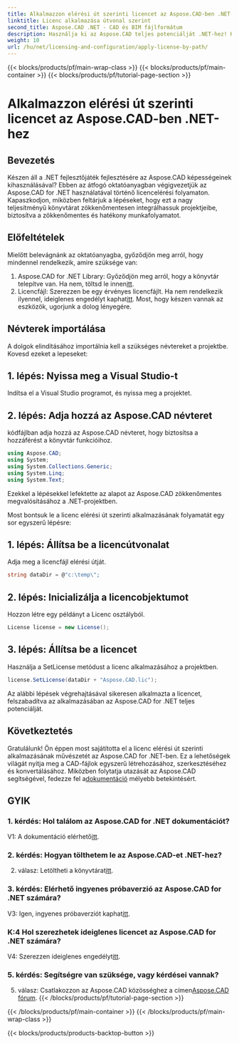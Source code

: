 ```yaml
---
title: Alkalmazzon elérési út szerinti licencet az Aspose.CAD-ben .NET-hez
linktitle: Licenc alkalmazása útvonal szerint
second_title: Aspose.CAD .NET - CAD és BIM fájlformátum
description: Használja ki az Aspose.CAD teljes potenciálját .NET-hez! Kövesse lépésenkénti útmutatónkat a licenc zökkenőmentes igényléséhez. Emelje fel a CAD fájl manipulációs játékot most!
weight: 10
url: /hu/net/licensing-and-configuration/apply-license-by-path/
---
```


{{< blocks/products/pf/main-wrap-class >}}
{{< blocks/products/pf/main-container >}}
{{< blocks/products/pf/tutorial-page-section >}}

# Alkalmazzon elérési út szerinti licencet az Aspose.CAD-ben .NET-hez

## Bevezetés

Készen áll a .NET fejlesztőjáték fejlesztésére az Aspose.CAD képességeinek kihasználásával? Ebben az átfogó oktatóanyagban végigvezetjük az Aspose.CAD for .NET használatával történő licencelérési folyamaton. Kapaszkodjon, miközben feltárjuk a lépéseket, hogy ezt a nagy teljesítményű könyvtárat zökkenőmentesen integrálhassuk projektjeibe, biztosítva a zökkenőmentes és hatékony munkafolyamatot.

## Előfeltételek

Mielőtt belevágnánk az oktatóanyagba, győződjön meg arról, hogy mindennel rendelkezik, amire szüksége van:
1.  Aspose.CAD for .NET Library: Győződjön meg arról, hogy a könyvtár telepítve van. Ha nem, töltsd le innen[itt](https://releases.aspose.com/cad/net/).
2.  Licencfájl: Szerezzen be egy érvényes licencfájlt. Ha nem rendelkezik ilyennel, ideiglenes engedélyt kaphat[itt](https://purchase.aspose.com/temporary-license/).
Most, hogy készen vannak az eszközök, ugorjunk a dolog lényegére.

## Névterek importálása

A dolgok elindításához importálnia kell a szükséges névtereket a projektbe. Kovesd ezeket a lepeseket:

## 1. lépés: Nyissa meg a Visual Studio-t

Indítsa el a Visual Studio programot, és nyissa meg a projektet.

## 2. lépés: Adja hozzá az Aspose.CAD névteret

kódfájlban adja hozzá az Aspose.CAD névteret, hogy biztosítsa a hozzáférést a könyvtár funkcióihoz.
```csharp
using Aspose.CAD;
using System;
using System.Collections.Generic;
using System.Linq;
using System.Text;
```
Ezekkel a lépésekkel lefektette az alapot az Aspose.CAD zökkenőmentes megvalósításához a .NET-projektben.

Most bontsuk le a licenc elérési út szerinti alkalmazásának folyamatát egy sor egyszerű lépésre:

## 1. lépés: Állítsa be a licencútvonalat

Adja meg a licencfájl elérési útját.
```csharp
string dataDir = @"c:\temp\";
```

## 2. lépés: Inicializálja a licencobjektumot

Hozzon létre egy példányt a Licenc osztályból.
```csharp
License license = new License();
```

## 3. lépés: Állítsa be a licencet

Használja a SetLicense metódust a licenc alkalmazásához a projektben.
```csharp
license.SetLicense(dataDir + "Aspose.CAD.lic");
```

Az alábbi lépések végrehajtásával sikeresen alkalmazta a licencet, felszabadítva az alkalmazásában az Aspose.CAD for .NET teljes potenciálját.

## Következtetés

Gratulálunk! Ön éppen most sajátította el a licenc elérési út szerinti alkalmazásának művészetét az Aspose.CAD for .NET-ben. Ez a lehetőségek világát nyitja meg a CAD-fájlok egyszerű létrehozásához, szerkesztéséhez és konvertálásához. Miközben folytatja utazását az Aspose.CAD segítségével, fedezze fel a[dokumentáció](https://reference.aspose.com/cad/net/) mélyebb betekintésért.

## GYIK

### 1. kérdés: Hol találom az Aspose.CAD for .NET dokumentációt?

 V1: A dokumentáció elérhető[itt](https://reference.aspose.com/cad/net/).

### 2. kérdés: Hogyan tölthetem le az Aspose.CAD-et .NET-hez?

 2. válasz: Letöltheti a könyvtárat[itt](https://releases.aspose.com/cad/net/).

### 3. kérdés: Elérhető ingyenes próbaverzió az Aspose.CAD for .NET számára?

V3: Igen, ingyenes próbaverziót kaphat[itt](https://releases.aspose.com/).

### K:4 Hol szerezhetek ideiglenes licencet az Aspose.CAD for .NET számára?

 V4: Szerezzen ideiglenes engedélyt[itt](https://purchase.aspose.com/temporary-license/).

### 5. kérdés: Segítségre van szüksége, vagy kérdései vannak?

 5. válasz: Csatlakozzon az Aspose.CAD közösséghez a címen[Aspose.CAD fórum](https://forum.aspose.com/c/cad/19).
{{< /blocks/products/pf/tutorial-page-section >}}

{{< /blocks/products/pf/main-container >}}
{{< /blocks/products/pf/main-wrap-class >}}

{{< blocks/products/products-backtop-button >}}
